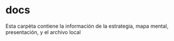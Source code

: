 # docs
Esta carpèta contiene la información de la estrategia, mapa mental, presentación, y el archivo local
